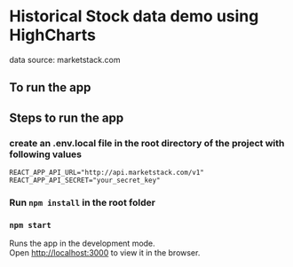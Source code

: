 # Historical Stock data demo using HighCharts

data source: marketstack.com

## To run the app

## Steps to run the app

### create an .env.local file in the root directory of the project with following values

`REACT_APP_API_URL="http://api.marketstack.com/v1" REACT_APP_API_SECRET="your_secret_key"`

### Run `npm install` in the root folder

### `npm start`

Runs the app in the development mode.\
Open [http://localhost:3000](http://localhost:3000) to view it in the browser.
